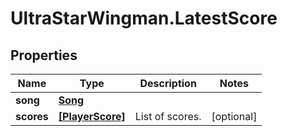 # UltraStarWingman.LatestScore

## Properties

Name | Type | Description | Notes
------------ | ------------- | ------------- | -------------
**song** | [**Song**](Song.md) |  | 
**scores** | [**[PlayerScore]**](PlayerScore.md) | List of scores. | [optional] 


